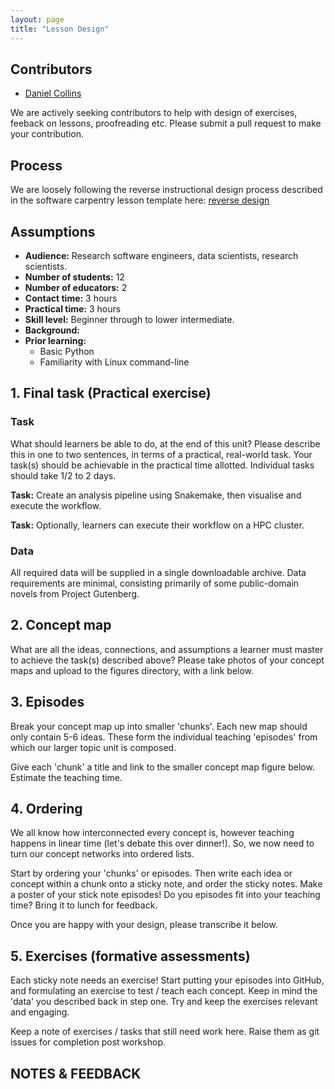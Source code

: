 ```yaml
---
layout: page
title: "Lesson Design"
---
```


## Contributors

* [Daniel Collins](https://github.com/DC23)

We are actively seeking contributors to help with design of exercises,
feeback on lessons, proofreading etc. Please submit a pull request to make
your contribution.

## Process

We are loosely following the reverse instructional design process described
in the software carpentry lesson template here: [reverse
design](http://carpentries.github.io/lesson-example/01-design/index.html)

## Assumptions

* **Audience:** Research software engineers, data scientists, research scientists.
* **Number of students:** 12
* **Number of educators:** 2
* **Contact time:** 3 hours
* **Practical time:** 3 hours
* **Skill level:** Beginner through to lower intermediate.
* **Background:**
* **Prior learning:**
  * Basic Python
  * Familiarity with Linux command-line

## 1. Final task (Practical exercise)

### Task

What should learners be able to do, at the end of this unit? Please describe
this in one to two sentences, in terms of a practical, real-world task. Your
task(s) should be achievable in the practical time allotted. Individual tasks
should take 1/2 to 2 days.

**Task:**
Create an analysis pipeline using Snakemake, then visualise and execute the workflow.

**Task:**
Optionally, learners can execute their workflow on a HPC cluster.

### Data

All required data will be supplied in a single downloadable archive. Data
requirements are minimal, consisting primarily of some public-domain
novels from Project Gutenberg.

## 2. Concept map

What are all the ideas, connections, and assumptions a learner must master to
achieve the task(s) described above? Please take photos of your concept maps
and upload to the figures directory, with a link below.

## 3. Episodes

Break your concept map up into smaller 'chunks'. Each new map should only
contain 5-6 ideas. These form the individual teaching 'episodes' from which
our larger topic unit is composed.

Give each 'chunk' a title and link to the smaller concept map figure below.
Estimate the teaching time.

## 4. Ordering

We all know how interconnected every concept is, however teaching happens in
linear time (let's debate this over dinner!). So, we now need to turn our
concept networks into ordered lists.

Start by ordering your 'chunks' or episodes. Then write each idea or concept
within a chunk onto a sticky note, and order the sticky notes. Make a poster
of your stick note episodes! Do you episodes fit into your teaching time?
Bring it to lunch for feedback.

Once you are happy with your design, please transcribe it below.

## 5. Exercises (formative assessments)

Each sticky note needs an exercise! Start putting your episodes into GitHub,
and formulating an exercise to test / teach each concept. Keep in mind the
'data' you described back in step one. Try and keep the exercises relevant
and engaging.

Keep a note of exercises / tasks that still need work here. Raise them as git
issues for completion post workshop.

## NOTES & FEEDBACK
